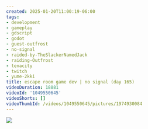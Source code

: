 ```yaml
---
created: 2025-01-20T11:00:19-06:00
tags:
- development
- gameplay
- gdscript
- godot
- guest-outfrost
- no-signal
- raided-by-TheSlackerNamedJack
- raiding-Outfrost
- tenacity
- twitch
- yume-2kki
title: escape room game dev | no signal (day 165)
videoDuration: 18881
videoId: '1049550645'
videoShorts: []
videoThumbId: /videos/1049550645/pictures/1974930084
---
```


![](20250120170019.jpg)
